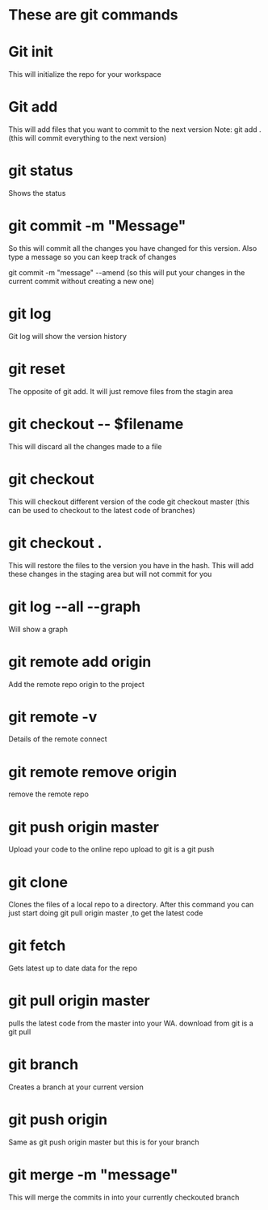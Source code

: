 # These are git commands 

# Git init 
This will initialize the repo for your workspace

# Git add 
This will add files that you want to commit to the next version
Note: git add .  (this will commit everything to the next version)

# git status
Shows the status 

# git commit -m "Message"
So this will commit all the changes you have changed for this version. Also type a message so you can keep track of changes

git commit -m "message" --amend    (so this will put your changes in the current commit without creating a new one)

# git log
Git log will show the version history

# git reset
The opposite of git add. It will just remove files from the stagin area

# git checkout -- $filename
This will discard all the changes made to a file

# git checkout <hash>
This will checkout different version of the code
git checkout master  (this can be used to checkout to the latest code of branches)

# git checkout <hash> . 
This will restore the files to the version you have in the hash. This will add these changes in the staging area but will not commit for you

# git log --all --graph
Will show a graph 

# git remote add origin <link>
Add the remote repo origin to the project

# git remote -v
Details of the remote connect

# git remote remove origin
remove the remote repo

# git push origin master
Upload your code to the online repo
upload to git is a git push

# git clone <link> <name of folder you want to put this in>
Clones the files of a local repo to a directory. After this command you can just 
start doing git pull origin master  ,to get the latest code 

# git fetch 
Gets latest up to date data for the repo

# git pull origin master
pulls the latest code from the master into your WA. 
download from git is a git pull

# git branch <branchname>
Creates a branch at your current version

# git push origin <branchname>
Same as git push origin master but this is for your branch

# git merge <branchname> -m "message"
This will merge the commits in <branchname> into your currently checkouted branch